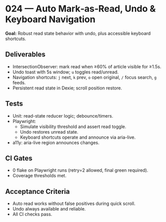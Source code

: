 # 024 — Auto Mark‑as‑Read, Undo & Keyboard Navigation

**Goal:** Robust read state behavior with undo, plus accessible keyboard shortcuts.

## Deliverables

- IntersectionObserver: mark read when ≥60% of article visible for ≥1.5s.
- Undo toast with 5s window; `u` toggles read/unread.
- Navigation shortcuts: `j` next, `k` prev, `o` open original, `/` focus search, `g` feeds.
- Persistent read state in Dexie; scroll position restore.

## Tests

- Unit: read-state reducer logic; debounce/timers.
- Playwright:
  - Simulate visibility threshold and assert read toggle.
  - Undo restores unread state.
  - Keyboard shortcuts operate and announce via aria-live.
- a11y: aria-live region announces changes.

## CI Gates

- 0 flake on Playwright runs (retry=2 allowed, final green required).
- Coverage thresholds met.

## Acceptance Criteria

- Auto read works without false positives during quick scroll.
- Undo always available and reliable.
- All CI checks pass.

